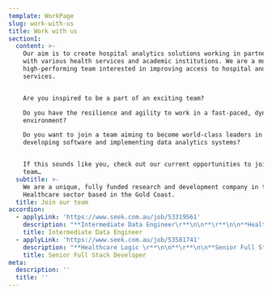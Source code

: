 ```yaml
---
template: WorkPage
slug: work-with-us
title: Work with us
section1:
  content: >-
    Our aim is to create hospital analytics solutions working in partnership
    with various health services and academic institutions. We are a motivated,
    high-performing team interested in improving access to hospital and health
    services.


    Are you inspired to be a part of an exciting team?

    Do you have the resilience and agility to work in a fast-paced, dynamic
    environment?

    Do you want to join a team aiming to become world-class leaders in
    developing software and implementing data analytics systems?


    If this sounds like you, check out our current opportunities to join our
    team…
  subtitle: >-
    We are a unique, fully funded research and development company in the
    Healthcare sector based in the Gold Coast.
  title: Join our team
accordion:
  - applyLink: 'https://www.seek.com.au/job/53319561'
    description: "**Intermediate Data Engineer\r**\n\n**\r**\n\n**Healthcare Logic \r**\n\n**\r**\n\n**About us**\r\n\n\r\n\nHealthcare Logic is one of Queensland’s fastest growing technology start-ups, and we are aiming for global market leadership within the next five years.  We build software to help hospitals work better.  We are fully funded and currently transacting in five jurisdictions.  Our flagship product is SystemView: a new-to-the-world analytics platform using high-frequency data automation and a proprietary UI to give clinical and executive leaders in hospitals previously unobtainable insights and actionable data.  We currently have 65 staff and growing.\r\n\n\r\n\nTo continue building out our data engineering team, we are now looking for a committed and motivated individual to join us at an exciting time of rapid expansion.  The successful candidate will have technical experience combining both a good working knowledge of database architecture, design, and approaches to integration (with focused knowledge of SQL), and significant devops experience as well as familiarity with version control software such as Git.\r\n\n\r\n\n**About the role**\r\n\n\r\n\nYou will be joining a multi-talented and diverse team of data engineer with responsibilities include:\r\n\n\r\n\n* designing and implementing ETL pipelines across a range of technologies and working with clients to integrate pipelines with their source systems.\r\n* develop and optimise a next-generation analytics platform that utilises numerous data sources.\r\n* efficiently extracting and transforming data to support new analyses supported by high-frequency, highly granular data flows. \r\n* Building reusable code and libraries for future use.\r\n* Implementation of security and data protection.\r\n* Design and implementation of data storage solutions\r\n* Maintain an in-depth understanding of technologies and stay abreast of current industry trends and emerging technologies.\n\n**Essential skills:**\r\n\n\r\n\nThese skills and experience will help get you onto the shortlist:\r\n\n\r\n\n* 5+ years' experience working intimately with data in the context of application development, data warehousing, migration, or data analysis\r\n* A high-level of motivation and demonstrable ability to solve complex problems and deliver solutions under tight timelines\r\n* The ability to help develop a suite of databases that will support a cutting-edge web application\r\n* Demonstrated experience with SQL Server Integration Services or other ETL tools\r\n* Exposure to Oracle and SQL Server 2016 \r\n* Experience with Healthcare data preferred but not essential\r\n* Experience with Amazon AWS or Azure services desired.\r\n* Experience writing automated tests for data pipelines.\r\n* Demonstrated expertise with one or more database engines, including MySQL, Postgres, MS SQL, etc...\r\n* Be a critical thinker with strong analytical and problem-solving skills.\r\n* Be passionate about delivering high quality work.\r\n* Prior experience with application or web development working in fast-paced agile and exposure to modern technology, frameworks, and tools such as Scrum, Test Driven Development, React, Redgate, NodeJS, CI/CD and Docker are also of interest.\n\n\r\n\n**Job Benefits and Perks:**\r\n\n\r\n\n* Join a team at the cutting edge of Healthcare analytics to improve patient outcomes worldwide\r\n* Solve interesting real-world problems in a dynamic environment\r\n* Attractive salary working in a modern office space with awesome views\r\n* Potential to work and collaborate internationally\r\n* Office days are in a modern office space with awesome views (2-3 days per week)\r\n* You can work from home with flexible hours (minimum 2 days per week required in the office)"
    title: Intermediate Data Engineer
  - applyLink: 'https://www.seek.com.au/job/53581741'
    description: "**Healthcare Logic \r**\n\n**\r**\n\n**Senior Full Stack Developer\r**\n\n**\r**\n\n**About us**\r\n\n\r\n\nHealthcare Logic is one of Australia’s fastest growing technology start-ups, and we are aiming for global market leadership within the next five years. We build software to help hospitals work better.  \r\n\n\r\n\nWe are fully funded and currently transacting in five jurisdictions. Our flagship product is SystemView: a new-to-the-world analytics platform using high-frequency data automation and a proprietary UI to give clinical and executive leaders in hospitals previously unobtainable insights and actionable data.  \r\n\n\r\n\n**ABOUT THE ROLE**\r\n\n\r\n\nTo continue building out our front-end engineering team, we are now looking for a committed and motivated individual to join us at an exciting time of rapid expansion. If you are a passionate web developer and are hungry for developing state-of-the-art application using modern technology stack, this role is for you.\r\n\n\r\n\nYou will be joining a multi-talented and diverse team of Web engineers with the following responsibilities:\r\n\n\r\n\n* Developing and building new component and Web feature using JavaScript (ES6+) and utilising modern frameworks such as ReactJS, Redux, GraphQL, TypeScript and ExpressJS/NodeJS.\r\n* Lead, design, specify, and implement new project with cross discipline team to deliver a successful application or enhancement to SystemView core product.\r\n* Participating in improving our design and contribute to development of new UI/UX design.\r\n* Providing technical and helpdesk support to other part of the business, including debugging, troubleshooting of technical issue during an outage or identified bugs.\r\n* Participating in code and peer review process.\r\n* Improving our CI/CD pipelines and maintaining solution on Azure Devops platform.\r\n* Maintain an in-depth understanding of front-end technologies and stay abreast of current industry trends and emerging technologies.\r\n* Improving secure web development practices and methodologies of SystemView application.\r\n* Contribute to improving our test framework, i.e. Cypress\r\n* Participate and take part in Agile development process, including co-managing sprint process and ceremonies.\r\n* Participate in technical council or similar councils to improve overall Web and Platform framework and architecture.\r\n\n\r\n\n**SKILLS WE ARE LOOKING FOR:**\r\n\n\r\n\nThese skills and experience will help get you onto the shortlist:\r\n\n\r\n\n* A degree in Computer Science or similar, or ability to demonstrate equivalent knowledge in web application development. A portfolio of your recent projects will be useful to help us understand your ability.\r\n* 5+ years' experience working intimately in JavaScript and exposure to modern JavaScript frameworks such as ReactJS, Redux, GraphQL, NodeJS/ExpressJS, WebSocket/Socket.io, TypeScript, Webpack, NPM, and test framework such as Cypress, Jest, Ava, Supertest\r\n* Experience writing automated tests for front end and back end JavaScript.\r\n* Experience or exposure to solution design and architecture is highly regarded.\r\n* Experience using Git repository such as Bitbucket, Github, Azure Devops and other PaaS technology.\r\n* Experience in setting up CI/CD pipeline and using tools such as Azure Devops, Bamboo, Travis, Jenkins, as well as other CI/CD tools.\r\n* Experience in database design especially RDBMS and have developed application using one of the database engines such as MySQL, PostgreSQL, SQL Server, and MongoDB.\r\n* Experience and skills in developing application using SPA architecture, build systems, cross browser compatibility and HTML5/CSS layout, including SASS, UI/UX knowledge and wireframing.\r\n* Experience in leading a small team or mentoring junior developers\r\n* Prior experience with application or web development working in fast-paced agile and exposure to modern collaborative tools such as Scrum and Test-Driven Development.\r\n* Good communication, collaboration, and problem-solving skills.\r\n* Experience with Healthcare data preferred but not essential.\r\n* Experience with Amazon AWS or Azure Cloud Platform, in particular App Services and Virtual Machines are highly desirable.\r\n* Experience in setting up CI/CD pipelines will get you shortlisted for this position.\r\n* Be a critical thinker with strong analytical and problem-solving skills.\r\n* Be passionate about delivering high quality work and in timely manner.\r\n* Able to work under pressure and with minimum supervision.\r\n\n\r\n\n**Job benefits and perks**\r\n\n\r\n\n* Join a team at the cutting edge of Healthcare analytics to improve patient outcomes worldwide.\r\n* Solve interesting real-world problems in a dynamic environment.\r\n* Attractive salary working in a modern office space with awesome views.\r\n* Potential to work and collaborate internationally.\r\n* Working from home and flexible hours 1-3 days per week.\r\n* Team offsite gatherings promoting social interaction, education and training and professional development."
    title: Senior Full Stack Developer
meta:
  description: ''
  title: ''
---
```


